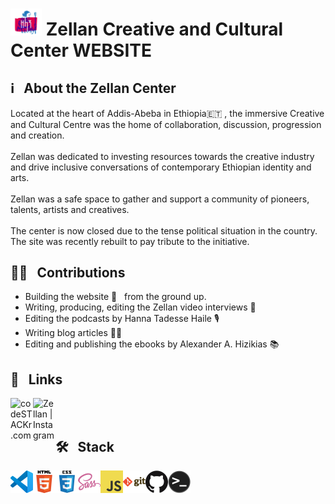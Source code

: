 # <img src="https://github.com/GMLJ/Zellan/blob/af767e4c0d4202ba0e5827597ac383229f2ff7e0/images/MainLogo.png" width="50"> Zellan Creative and Cultural Center WEBSITE

## ℹ️ &nbsp; About the Zellan Center

Located at the heart of Addis-Abeba in Ethiopia🇪🇹&nbsp;, the immersive Creative and Cultural Centre was the home of collaboration, discussion, progression and creation.
</br>
</br>
Zellan was dedicated to investing resources towards the creative industry and drive inclusive conversations of contemporary Ethiopian identity and arts.
</br>
</br>
Zellan was a safe space to gather and support a community of pioneers, talents, artists and creatives.
</br>
</br>
The center is now closed due to the tense political situation in the country. The site was recently rebuilt to pay tribute to the initiative.

## 👨‍💻 &nbsp; Contributions

- Building the website 🚧 &nbsp; from the ground up.
- Writing, producing, editing the Zellan video interviews 🎥
- Editing the podcasts by Hanna Tadesse Haile 🎙️
- Writing blog articles ✍🏽
- Editing and publishing the ebooks by Alexander A. Hizikias 📚

## 🔗 &nbsp; Links
[<img align="left" alt="codeSTACKr.com" width="36px" src="https://cdn-icons-png.flaticon.com/512/1150/1150626.png" />][website]
[<img align="left" alt="Zellan | Instagram" width="36px" src="https://cdn-icons-png.flaticon.com/512/1409/1409946.png" />][instagram]
</br>
</br>


## 🛠️ &nbsp; Stack
<img align="left" alt="Visual Studio Code" width="36px" src="https://raw.githubusercontent.com/github/explore/80688e429a7d4ef2fca1e82350fe8e3517d3494d/topics/visual-studio-code/visual-studio-code.png" />
<img align="left" alt="HTML5" width="36px" src="https://raw.githubusercontent.com/github/explore/80688e429a7d4ef2fca1e82350fe8e3517d3494d/topics/html/html.png" />
<img align="left" alt="CSS3" width="36px" src="https://raw.githubusercontent.com/github/explore/80688e429a7d4ef2fca1e82350fe8e3517d3494d/topics/css/css.png" />
<img align="left" alt="Sass" width="36px" src="https://raw.githubusercontent.com/github/explore/80688e429a7d4ef2fca1e82350fe8e3517d3494d/topics/sass/sass.png" />
<img align="left" alt="JavaScript" width="36px" src="https://raw.githubusercontent.com/github/explore/80688e429a7d4ef2fca1e82350fe8e3517d3494d/topics/javascript/javascript.png" />
<img align="left" alt="Git" width="36px" src="https://raw.githubusercontent.com/github/explore/80688e429a7d4ef2fca1e82350fe8e3517d3494d/topics/git/git.png" />
<img align="left" alt="GitHub" width="36px" src="https://raw.githubusercontent.com/github/explore/78df643247d429f6cc873026c0622819ad797942/topics/github/github.png" />
<img align="left" alt="Terminal" width="36px" src="https://raw.githubusercontent.com/github/explore/80688e429a7d4ef2fca1e82350fe8e3517d3494d/topics/terminal/terminal.png" />

[website]: https://zellan.art/index.html
[instagram]: https://www.instagram.com/zellancreatives/
